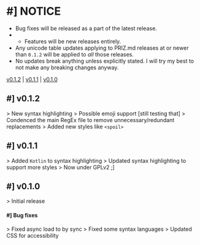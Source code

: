 # #] NOTICE
- Bug fixes will be released as a part of the latest release.
- - Features will be new releases entirely.
- Any unicode table updates applying to PRIZ.md releases at or newer than `0.1.2` will be applied
to *all* those releases.
- No updates break anything unless explicitly stated. I will try my best to not make any breaking changes anyway.

[v0.1.2](#-v012) | [v0.1.1](#-v011) | [v0.1.0](#-v010)

## #] v0.1.2
\> New syntax highlighting
\> Possible emoji support [still testing that]
\> Condenced the main RegEx file to remove unnecessary/redundant replacements
\> Added new styles like `<spoil>`

## #] v0.1.1
\> Added `Kotlin` to syntax highlighting
\> Updated syntax highlighting to support more styles
\> Now under GPLv2 ;]

## #] v0.1.0
\> Initial release
#### #] Bug fixes
\> Fixed async load to by sync
\> Fixed some syntax languages
\> Updated CSS for accessibility
